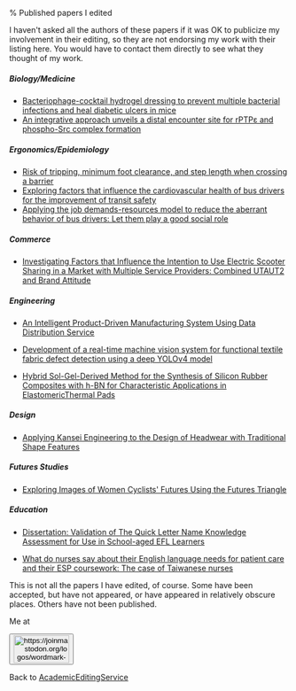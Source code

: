 % Published papers I edited

I haven't asked all the authors of these papers if it was OK to publicize my involvement in their editing, so they are not endorsing my work with their listing here. You would have to contact them directly to see what they thought of my work.

##### Biology/Medicine

* [Bacteriophage-cocktail hydrogel dressing to prevent multiple
bacterial infections and heal diabetic ulcers in mice](https://doi.org/10.1002/jbm.a.37728)
* [An integrative approach unveils a distal encounter site for rPTPε and phospho-Src complex formation](https://pubmed.ncbi.nlm.nih.gov/37794594/.html)

##### Ergonomics/Epidemiology

* [Risk of tripping, minimum foot clearance, and step length when crossing a barrier](https://www.semanticscholar.org/paper/Risk-of-tripping%2C-minimum-foot-clearance%2C-and-step-Zhao-Li/7226d6cc8dbaf65ba3cd093a583177099cf1bdb7)
* [Exploring factors that influence the cardiovascular health of bus drivers for the improvement of transit safety](https://pubmed.ncbi.nlm.nih.gov/36046884/)
* [Applying the job demands-resources model to reduce the aberrant behavior of bus drivers: Let them play a good social role](https://doi.org/10.1016/j.jth.2023.101711)

##### Commerce

* [Investigating Factors that Influence the Intention to Use Electric
Scooter Sharing in a Market with Multiple Service Providers: Combined
UTAUT2 and Brand Attitude](https://doi.org/10.1177/03611981231185142)

##### Engineering

* [An Intelligent Product-Driven Manufacturing System Using Data Distribution Service](https://doi.org/10.1109/ACCESS.2024.3359228)

* [Development of a real-time machine vision system for functional textile fabric defect detection using a deep YOLOv4 model](https://journals.sagepub.com/doi/abs/10.1177/00405175211034241)

* [Hybrid Sol-Gel-Derived Method for the Synthesis of Silicon Rubber Composites with h-BN for Characteristic Applications in ElastomericThermal Pads](https://journals.sagepub.com/doi/abs/10.1177/00405175211069867)

##### Design

* [Applying Kansei Engineering to the Design of Headwear with Traditional Shape Features](https://www.semanticscholar.org/paper/Applying-Kansei-engineering-to-the-design-of-pieces-Tsai-Hsu/38b7e047b4356ef2f31b164d6e18d7629c1852b5)

##### Futures Studies

* [Exploring Images of Women Cyclists' Futures Using the Futures Triangle](https://jfsdigital.org/articles-and-essays/2023-2/exploring-images-of-the-future-of-women-cyclists-using-the-futures-triangle/)

##### Education

* [Dissertation: Validation of The Quick Letter Name Knowledge Assessment for Use in School-aged EFL Learners](https://hdl.handle.net/11296/am9ew5)

* [What do nurses say about their English language needs for patient care and their ESP coursework: The case of Taiwanese nurses](https://www.sciencedirect.com/science/article/pii/S0889490617303654)

This is not all the papers I have edited, of course. Some have been accepted, but have not appeared, or have appeared in relatively obscure places. Others have not been published.

Me at <form action="https://mastodon.sdf.org/@drbean">
<button type="submit" class="btn"><img src="./mastodon.svg" alt="https://joinmastodon.org/logos/wordmark-black-text.svg" style="width:100px;height:50px"/></button>
</form>

Back to [AcademicEditingService](AcademicEditingService.html)
